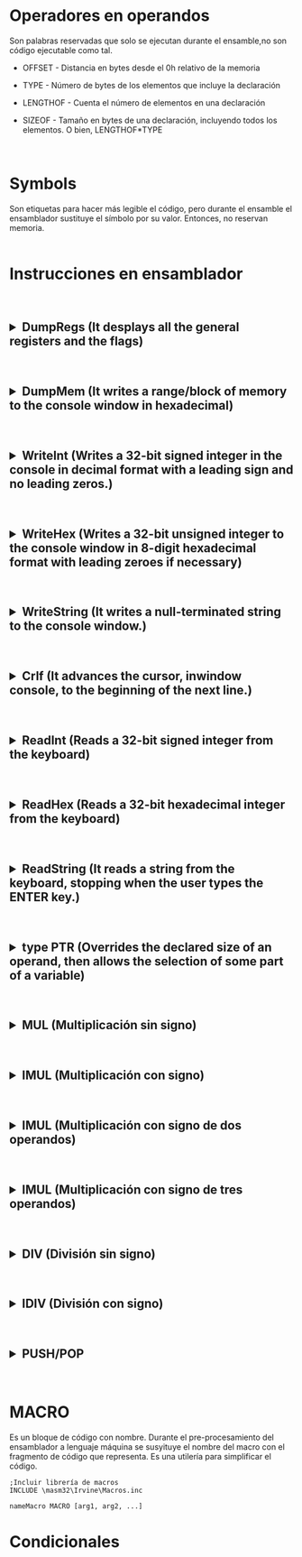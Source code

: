 # Operadores en operandos
Son palabras reservadas que solo se ejecutan durante el ensamble,no
son código ejecutable como tal.

- OFFSET - Distancia en bytes desde el 0h relativo de la memoria

- TYPE - Número de bytes de los elementos que incluye la declaración
- LENGTHOF - Cuenta el número de elementos en una declaración
- SIZEOF - Tamaño en bytes de una declaración, incluyendo todos los elementos. O bien, LENGTHOF*TYPE

<br>

# Symbols 
Son etiquetas para hacer más legible el código, pero durante el ensamble el ensamblador
sustituye el símbolo por su valor. Entonces, no reservan memoria.
<br>
<br>

# Instrucciones en ensamblador
<br>
<h2><details><summary> DumpRegs (It desplays all the general registers and the flags)</summary>
<p>

```x86asm
.CODE
CALL    DumpRegs
```
</p>
</details></h2>
</h2>

<br>
<h2><details><summary> DumpMem (It writes a range/block of memory to the console window in hexadecimal)</summary>
<p>
Pass in ESI the starting address of the block, in ECX the number of units or elements, and in EBX the unit size       (1 : byte, 2 : word, 4 : doubleword).

```x86asm
MOV     ESI, OFFSET inicio
MOV     ECX, elementos
MOV     EBX, tamDeElem                          
CALL    DumpMem
```
</p>
</details></h2>

<br>
<h2><details><summary> WriteInt (Writes a 32-bit signed integer in the console in decimal format with a leading sign and no leading zeros.)</summary>
<p>
Pass the integer into EAX.

```x86asm
MOV     EAX, valInt
CALL    WriteInt
CALL    Crlf ; salto de linea
```
</p>
</details></h2>

<br>
<h2><details><summary> WriteHex (Writes a 32-bit unsigned integer to the console window in 8-digit hexadecimal format with leading zeroes if necessary)</summary>
<p>

Pass the integer into EAX.
```x86asm
MOV     EAX, valHex
CALL    WriteHex
CALL    Crlf
```
</p>
</details></h2>

<br>
<h2><details><summary> WriteString (It writes a null-terminated string to the console window.)</summary>
<p>

Pass in EDX register the string’s offset.

```x86asm
.DATA
      line1 BYTE  “Enter the data: “, 0
 
.CODE
      MOV   EDX, OFFSET line
      CALL  WriteString
```
</p>
</details></h2>

<br>
<h2><details><summary> Crlf (It advances the cursor, inwindow console, to the beginning of the next line.)</summary>
<p>

```x86asm
call    Crlf
```
</p>
</details></h2>

<br>
<h2><details><summary> ReadInt (Reads a 32-bit signed integer from the keyboard)</summary>
<p>

Returns the value in EAX register.
Can be typed an optional leading plus or minus sign.
It sets the Overflow flag and display an error message if the value cannot be represented as  a 32-bit signed integer (-2,147,483,648 to + 2,147,483,647)

```x86asm
.DATA
     valInt SDWORD ?
 
.CODE
    CALL    ReadInt
    MOV     valInt, EAX
```
</p>
</details></h2>
	
<br>
<h2><details><summary> ReadHex (Reads a 32-bit hexadecimal integer from the keyboard)</summary>
<p>

Returns the value in EAX register.
No error checking is performed for invalid characteres.
Can use both uppercase letters and lowercase letters for the digits A through F.
```x86asm
.DATA
     valHex  DWORD ?
 
.CODE
    CALL    ReadHex
    MOV     valHex, EAX
```
</p>
</details></h2>

<br>
<h2><details><summary> ReadString (It reads a string from the keyboard, stopping when the user types the ENTER key.)</summary>
<p>

Pass the buffer’s offset in EDX register.
Set ECX to the maximum number of characters that the user can type, plus 1 to save space for the terminting null byte.
It returns, in EAX, the count of the number of characters typed by the user.

```x86asm
.DATA
      bufferR   BYTE 81 DUP(0)    ; 80 characters plus 0 (terminator)
      charCountR  DWORD ?
.CODE
      MOV       EDX, OFFSET bufferR
      MOV       ECX, 81
      CALL      ReadString
      MOV       charCountR, EAX
```
</p>
</details></h2>

<br>
<h2><details><summary> type PTR (Overrides the declared size of an operand, then allows the selection of some part of a variable)</summary>
<p>

Pass the buffer’s offset in EDX register.
Set ECX to the maximum number of characters that the user can type, plus 1 to save space for the terminting null byte.
It returns, in EAX, the count of the number of characters typed by the user.
It can also be used to combine elements of a smaller data type and move them into a larger operand.
```x86asm
.DATA
      .DATA
      myDouble DWORD 12345678h
      myBytes BYTE 12h,34h,56h,78h

.CODE
      ; From larger to smaller
      MOV EAX, myDouble
      MOV AX, WORD PTR myDouble		; loads 5678h
      MOV WORD PTR myDouble, 4A9Bh		; saves 4A9Bh
      
      ; From smaller to larger
      MOV AX, WORD PTR [myBytes]		
      MOV AX, WORD PTR [myBytes+2]		
      MOV EAX, DWORD PTR myBytes
```
</p>
</details></h2>
	  

<br>
<h2><details><summary> MUL (Multiplicación sin signo)</summary>
<p>

Usa AL, AX, EAX, RAX de forma implícita para multiplicar por el parámetro que se le de a MUL.

|Multiplicando|	Multiplicador|		Producto	|
|---|---|---|
|AL|				reg/mem8|			AH:AL = AL*reg8		|
|AX|				reg/mem16|			DX:AX = AX*reg/mem16|
|EAX|				reg/mem32|			EDX:EAX = EAX*reg/mem32|

Checa la bandera de Carry después de MUL para saber si hay bit significativos en la mitad superior del producto que se guarda en AH, DX, EDX.
El producto es del doble del tamaño.
```x86asm
.DATA
      val1 WORD 2000h
      val2 WORD 100h

.CODE

      MOV AX,val1
      MUL val2	; DX:AX = 00200000h, CF=1

      MOV EAX,12345h
      MOV EBX,1000h
      MUL EBX	; EDX:EAX = 0000000012345000h, CF=0

```
</p>
</details></h2>

<br>
<h2><details><summary> IMUL (Multiplicación con signo)</summary>
<p>

Usa AL, AX, EAX, RAX de forma implícita para multiplicar por el parámetro que se le de a IMUL.
Preserva el signo del producto usando extensión de signo en la mitad superior.
CF y OF están en 1 si la mitad superior del producto NO es una extensión de signo de la mitad inferior.

|Multiplicando	|Multiplicador|		Producto	|
|---|---|---|
|AL		|		reg/mem8		|	AH:AL = AL*reg8	|	
|AX		|		reg/mem16		|	DX:AX = AX*reg/mem16|
|EAX		|		reg/mem32		|	EDX:EAX = EAX*reg/mem32|
</p>
</details></h2>

<br>
<h2><details><summary> IMUL (Multiplicación con signo de dos operandos)</summary>
<p>
Preserva el signo del producto usando extensión de signo en la mitad superior.
CF y OF están en 1 si los dígitos significativos se pierden.

IMUL reg16,reg/mem16
IMUL reg16,imm8
IMUL reg16,imm16

IMUL reg32,reg/mem32
IMUL reg32,imm8
IMUL reg32,imm32

|Multiplicando	|Multiplicador	|	Producto	|
|---|---|---|
|reg16	|		reg/mem16	|		reg16 = reg16*reg/mem16/imm8/imm16|
|reg32	|		reg/mem32	|		reg32 = reg32*reg/mem32/imm32/imm32


</p>
</details></h2>

<br>
<h2><details><summary> IMUL (Multiplicación con signo de tres operandos)</summary>
<p>
El resultado se guarda en el primer operando.
CF y OF están en 1 si los dígitos significativos se pierden.
El resultado se guarda en el primer registro.
Three-operand 16-bit formats:
IMUL reg16, reg/mem16, imm8
IMUL reg16, reg/mem16, imm16

Three-operand 32-bit formats:
IMUL reg32, reg/mem32, imm8
IMUL reg32, reg/mem32, imm32



</p>
</details></h2>

<br>
<h2><details><summary> DIV (División sin signo)</summary>
<p>

Solo se da un operando que funge como el divisor.

DIV reg/mem8    
DIV reg/mem16  <br>
DIV reg/mem32  <br>
DIV reg/mem64  <br>


|Dividendo |Divisor | Cociente |Reminder|
|---|---|---|---|
|AH:AL | reg/mem8 | AL | AH|
|DX:AX | reg/mem16| AX | DX|
|EDX:EAX | reg/mem32| EAX | EDX|


Limpiar reminder, cargar el diviendo en AL, AX, EAX y el número que lo va a dividir en AL, AX o EAX.

Todas las banderas quedan indefinidas.

Si el cociente no cabe en el destino o el divisor es 0 se interrumple el CPU y el programa se detiene.

</p>
</details></h2>

<br>
<h2><details><summary> IDIV (División con signo)</summary>
<p>

Se debe hacer la extensión de signo antes de que se haga la división. Se llena el Hight byte/word/doubleword
con el bit de signo.

Atajos:
The CBW, CWD, and CDQ instructions provide important sign-extension operations:
-	CBW (convert byte to word) extends AL into AH
- 	CWD (convert word to dword) extends AX into DX
- 	CDQ (convert dword to qword) extends EAX into EDX
- 	CQO (convert qword to oword) extends RAX into RDX

|Dividendo |Divisor | Cociente |Reminder|
|---|---|---|---|
|AH:AL | reg/mem8 | AL | AH|
|DX:AX | reg/mem16| AX | DX|
|EDX:EAX | reg/mem32| EAX | EDX|


Limpiar reminder, cargar el diviendo ex AL, AX, EAX y el número que lo va a dividir en AL, AX o EAX.

Todas las banderas quedan indefinidas.

Si el cociente no cabe en el destino o el divisor es 0 se interrumple el CPU y el programa se detiene.

</p>
</details></h2>
<br/>

<h2><details><summary> PUSH/POP</summary>
<p>

Push guarda temporalmente en el stack el valor del registro que se le pase.
Pop borra del stack lo que se guardó con push y recupera en el registro lo que se había gurdado.

```x86asm

PUSH reg

POP reg

```


</p>
</details></h2>
<br/>


# MACRO

Es un bloque de código con nombre.
Durante el pre-procesamiento del ensamblador a lenguaje máquina se susyituye el nombre del macro con el fragmento de código que representa. Es una utilería para simplificar el código.

```x86asm
;Incluir librería de macros
INCLUDE \masm32\Irvine\Macros.inc

nameMacro MACRO [arg1, arg2, ...]
```

# Condicionales
